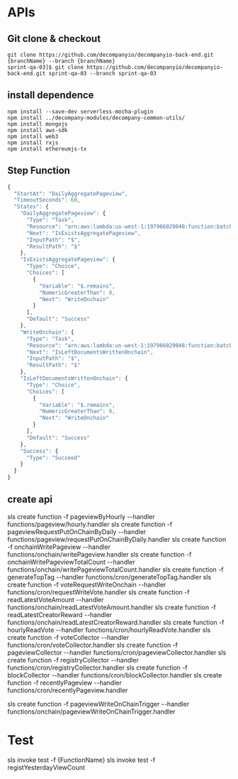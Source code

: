 # APIs

## Git clone & checkout

```shell
git clone https://github.com/decompanyio/decompanyio-back-end.git {branchName} --branch {branchName}
sprint-qa-03]$ git clone https://github.com/decompanyio/decompanyio-back-end.git sprint-qa-03 --branch sprint-qa-03
```

## install dependence

```shell
npm install --save-dev serverless-mocha-plugin
npm install ../decompany-modules/decompany-common-utils/
npm install mongojs
npm install aws-sdk
npm install web3
npm install rxjs
npm install ethereumjs-tx
```


## Step Function

```javascript
{
  "StartAt": "DailyAggregatePageview",
  "TimeoutSeconds": 60,
  "States": {
    "DailyAggregatePageview": {
      "Type": "Task",
      "Resource": "arn:aws:lambda:us-west-1:197966029048:function:batch-pageview-dev-dailyPageview:$LATEST",
      "Next": "IsExistsAggregatePageview",
      "InputPath": "$",
      "ResultPath": "$"
    },
    "IsExistsAggregatePageview": {
      "Type": "Choice",
      "Choices": [
        {
          "Variable": "$.remains",
          "NumericGreaterThan": 0,
          "Next": "WriteOnchain"
        }
      ],
      "Default": "Success"
    },
    "WriteOnchain": {
      "Type": "Task",
      "Resource": "arn:aws:lambda:us-west-1:197966029048:function:batch-pageview-dev-pageviewWriteOnchain:$LATEST",
      "Next": "IsLeftDocumentsWrittenOnchain",
      "InputPath": "$",
      "ResultPath": "$"
    },
    "IsLeftDocumentsWrittenOnchain": {
      "Type": "Choice",
      "Choices": [
        {
          "Variable": "$.remains",
          "NumericGreaterThan": 0,
          "Next": "WriteOnchain"
        }
      ],
      "Default": "Success"
    },
    "Success": {
      "Type": "Succeed"
    }
  }
}
```

## create api

sls create function -f pageviewByHourly --handler functions/pageview/hourly.handler
sls create function -f pageviewRequestPutOnChainByDaily --handler functions/pageview/requestPutOnChainByDaily.handler
sls create function -f onchainWritePageview --handler functions/onchain/writePageview.handler
sls create function -f onchainWritePageviewTotalCount --handler functions/onchain/writePageviewTotalCount.handler
sls create function -f generateTopTag --handler functions/cron/generateTopTag.handler
sls create function -f voteRequestWriteOnchain --handler functions/cron/requestWriteVote.handler
sls create function -f readLatestVoteAmount --handler functions/onchain/readLatestVoteAmount.handler
sls create function -f readLatestCreatorReward --handler functions/onchain/readLatestCreatorReward.handler
sls create function -f hourlyReadVote --handler functions/cron/hourlyReadVote.handler
sls create function -f voteCollector --handler functions/cron/voteCollector.handler
sls create function -f pageviewCollector --handler functions/cron/pageviewCollector.handler
sls create function -f registryCollector --handler functions/cron/registryCollector.handler
sls create function -f blockCollector --handler functions/cron/blockCollector.handler
sls create function -f recentlyPageview --handler functions/cron/recentlyPageview.handler


sls create function -f pageviewWriteOnChainTrigger --handler functions/onchain/pageviewWriteOnChainTrigger.handler

# Test

sls invoke test -f {FunctionName}
sls invoke test -f registYesterdayViewCount